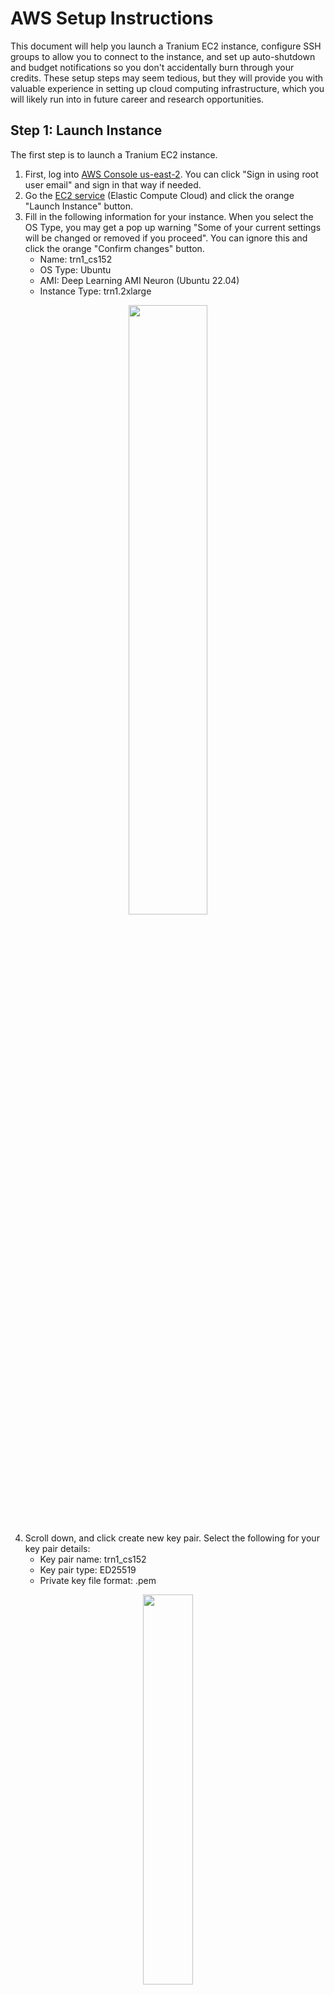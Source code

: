 # AWS Setup Instructions
This document will help you launch a Tranium EC2 instance, configure SSH groups to allow you to connect to the instance, and set up auto-shutdown and budget notifications so you don't accidentally burn through your credits. These setup steps may seem tedious, but they will provide you with valuable experience in setting up cloud computing infrastructure, which you will likely run into in future career and research opportunities.

## Step 1: Launch Instance
The first step is to launch a Tranium EC2 instance.

1. First, log into [AWS Console us-east-2](https://us-east-2.console.aws.amazon.com/console/home?region=us-east-2#). You can click "Sign in using root user email" and sign in that way if needed.
2. Go the [EC2 service](https://us-east-2.console.aws.amazon.com/ec2/home?region=us-east-2#Overview:) (Elastic Compute Cloud) and click the orange "Launch Instance" button.
3. Fill in the following information for your instance. When you select the OS Type, you may get a pop up warning "Some of your current settings will be changed or removed if you proceed". You can ignore this and click the orange "Confirm changes" button.
    - Name: trn1_cs152
    - OS Type: Ubuntu
    - AMI: Deep Learning AMI Neuron (Ubuntu 22.04)
    - Instance Type: trn1.2xlarge
<p align="center">
  <img width="50%" src="./img/aws_setup/1_instance_info.png">
</p>

4. Scroll down, and click create new key pair. Select the following for your key pair details:
    - Key pair name: trn1_cs152
    - Key pair type: ED25519
    - Private key file format: .pem
<p align="center">
  <img width="40%" src="./img/aws_setup/2_key_setup.png">
</p>

Click "Create key pair", and the `trn1_cs152.pem` file will be downloaded to your local computer. Once the key is downloaded, move it to your `~/.ssh` directory, and make sure to set the permissions to read-only for the owner (400 sets r-- --- --- permissions for the file). 

```bash
mv Downloads/trn1_cs152.pem ~/.ssh
chmod 400 ~/.ssh/trn1_cs152.pem
```

5. Scroll down to the "Network settings" section. Confirm these are the settings (they should be selected by default)
    - Select "Create security group"
    - Select "Allow SSH traffic from" 
    - Select "Anywhere 0.0.0.0/0"

<p align="center">
  <img width="50%" src="./img/aws_setup/3_key_security_group.png">
</p>

6. Scroll down further to the "Configure storage" settings, and set it to 150 GiB or gp3 storage.
<p align="center">
  <img width="50%" src="./img/aws_setup/3_1_storage_settings.png">
</p>


7. Finally, on the right side of the screen where it says "Summary",
confirm the information is correct, and launch your instance!

<p align="center">
  <img width="40%" src="./img/aws_setup/4_summary_launch.png">
</p>

### Potential Errors:

#### Resource Request Validation:
You may get an error saying your "Instance launch failed" due to request for accessing resources needing validation. This usually gets resolved within 5 minutes, and once you get the email saying that your request has been validated, click the orange button saying "Retry failed tasks."

<p align="center">
  <img width="90%" src="./img/aws_setup/4_1_launch_fail_validation.png">
</p>

#### vCPU Capacity Limit
If you get an error saying your "Instance launch failed" due to requesting more vCPU capacity than your current vCPU limit of 0, make sure you fill out the [Google Form on Ed](https://edstem.org/us/courses/74390/discussion/6388697) to get permissions to launch Tranium instances. Email ronitnag04@berkeley.edu once you fill out the form, with the email subject "[CS152] SP25 Lab 6 AWS Google Form Submitted".

<p align="center">
  <img width="90%" src="./img/aws_setup/4_1_launch_fail_vcpu.png">
</p>


## Step 2: Setup Elastic IPs
This next step is to set up an Elastic IP for your instance. By default, the IPv4 associated with an instance changes each time you launch it. This is quite annoying since you will need to stop and start the instance constantly to save costs and credit usage. By allocating an Elastic IP and associating it with the instance, we avoid having to change your SSH config each time. 
1. After clicking "Launch Instance" from the previous step, go back to the [EC2 dashboard](https://us-east-2.console.aws.amazon.com/ec2/home?region=us-east-2#Home). Scroll down on the left side of the screen until you get to "Network & Security" settings, and click on Elastic IPs.
2. Click the orange "Allocate Elastic IP address" button in the top-right corner of the screen
3. Click the orange "Allocate" button. Now, you have an Elastic IP to use.
4. Rename the Elastic IP to trn1_cs152
<p align="center">
  <img width="70%" src="./img/aws_setup/5_name_ip.png">
</p>

5. Make sure the trn1_cs152 Elastic IP is selected (blue checkbox on the left of the name), and click the "Actions" dropdown menu in the top right of the screen.

6. Select "Associate Elastic IP address." Click on the "Instance" selection, and select the trn1_cs152 instance. Click the orange "Associate" button. 
<p align="center">
  <img width="70%" src="./img/aws_setup/6_select_instance_associate.png">
</p>

## Step 3: Setup SSH
This step is to ensure you have SSH access from your local computer to the Trn1 EC2 instance.

1. After clicking "Associate" from the previous step, you should have landed back in the Elastic IP dashboard. Scroll up on the left side of the screen until you get to "Instances" settings, and click on Instances.
2. Click on the checkbox next to your trn1_cs152 instance. Scroll down to the "Details" section and copy the Public IPv4 DNS. It should look like this: `ec2-###-###-###-###.us-east-2.compute.amazonaws.com` (where the # symbols are numbers).

<p align="center">
  <img width="70%" src="./img/aws_setup/7_get_dns.png">
</p>


3. Add the following SSH configuration to your local computer `.ssh/config`. Replace the HostName with the DNS you just copied.
```
Host trn1_cs152
    HostName ec2-###-###-###-###.us-east-2.compute.amazonaws.com
    User ubuntu
    IdentityFile ~/.ssh/trn1_cs152.pem
```
4. Now confirm you are able to ssh into the Trn1 instance. From your terminal, run:
```bash
ssh trn1_cs152
```

## Step 4: Setup Auto-Shutdown and Budget
> [!IMPORTANT] 
> 
> This step is very important! We will set up alarms, auto-shutdown, and budget notifications to make sure you don't burn through your credits accidentally and get your credit card charged. 
>
> Note that even with these safeguards, **it is still your responsibility to make sure your instance is shutdown** in case the auto-shutdown fails. We can help resolve credit overages, payment, and billing issues before the monthly billing cycle, but once a payment is charged to your card (at then end of the month), we have no way of retroactively refunding the charge.

1. Go back to your instances dashboard on AWS console. Click on the "+" sign next to View Alarms for your trn1_cs152 instance.
2. Configure your alarm as shown in the picture below, and click Create
    - Toggle "Alarm Action" on, and Select "Stop"
    - Group samples by: Maximum
    - Type of data to sample: CPU Utilization
    - Alarm when: <=
    - Percent: 1
    - Consecutive periods: 3
    - Period: 5 minutes

<p align="center">
  <img width="70%" src="./img/aws_setup/8_alarm_details.png">
</p>

3. Search "Budgets" in the top search bar, and in the "Features" section, click on "Budgets". Click on the orange "Create a Budget" button. 
4. Fill in the information to match the picture below, and enter your email for the "Email recipients" section.
    - Select the "Monthly Cost Budget" template
    - Set "Enter your budgeted amount ($)" to 50
    - Enter your email in the "Email recipients" box

<p align="center">
  <img width="70%" src="./img/aws_setup/9_budget_details.png">
</p>

5. Finally, click the orange "Create Budget" button.

## Step 5: Apply AWS Credits
Now, we will apply the AWS credits (shoutout to AWS for their generosity!). You should have recieved in an email with the subject "[CS152] SP25 Lab 6 AWS Credit Code."

1. First, copy the AWS Promotion Code. It should be a 15 symbols long with numbers and letters, starting with "PC"

2. Go to ["Billing and Cost Management"](https://us-east-1.console.aws.amazon.com/costmanagement/home?region=us-east-2#/home). Click on "Credits" on the left side of the screen.

3. Click the orange "Redeem credit" button in the top-right of the screen.

4. Enter the Promotion Code you copied earlier, and hit "Redeem credit" 

5. Confirm the credit was applied. You should see in the "Credits" section a new entry, with the name "Berkeley CS152 Professor Christopher Fletcher", "Amount used" $0.00, and "Amount remaining" $50.00.

<p align="center">
  <img width="70%" src="./img/aws_setup/10_credit_info.png">
</p>


## Step 6: Shutdown your instance
Congrats! You have finished the setup steps for launching an AWS Tranium EC2 instance. Go back to your Instances, click on your trn1_cs152 instance, click the "Instance State" dropdown, and click "Stop instance."

> [!IMPORTANT] 
> 
> Every time you want to connect to your instance, you will need to start the instance, and once you are done working on the instance, you **must shut down your instance** to prevent extra charges.



